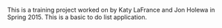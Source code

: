 This is a training project worked on by Katy LaFrance and Jon Holewa in Spring 2015. This is a basic to do list application.
